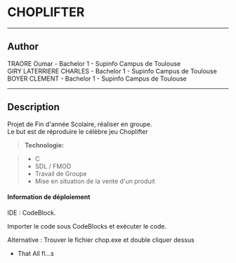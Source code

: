 CHOPLIFTER
===================
----------

Author
-------------

TRAORE Oumar - Bachelor 1 - Supinfo Campus de Toulouse  
GIRY LATERRIERE CHARLES - Bachelor 1 - Supinfo Campus de Toulouse  
BOYER CLEMENT - Bachelor 1 - Supinfo Campus de Toulouse

----------

Description
-------------

Projet de Fin d'année Scolaire, réaliser en groupe.  
Le but est de réproduire le célèbre jeu Choplifter  

> **Technologie:**

> - C
> - SDL / FMOD
> - Travail de Groupe
> - Mise en situation de la vente d'un produit


#### Information de déploiement

IDE : CodeBlock.

Importer le code sous CodeBlocks et exécuter le code.

Alternative : Trouver le fichier chop.exe et double cliquer dessus

- That All fl...s  
